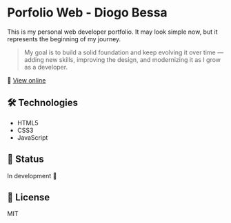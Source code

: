 # Porfolio Web - Diogo Bessa

This is my personal web developer portfolio. It may look simple now, but it represents the beginning of my journey.

> My goal is to build a solid foundation and keep evolving it over time — adding new skills, improving the design, and modernizing it as I grow as a developer.

🔗 [View online](https://yourusername.github.io/your-repo)

## 🛠️ Technologies
- HTML5
- CSS3
- JavaScript

## 📌 Status
In development 🚧

## 📄 License
MIT

